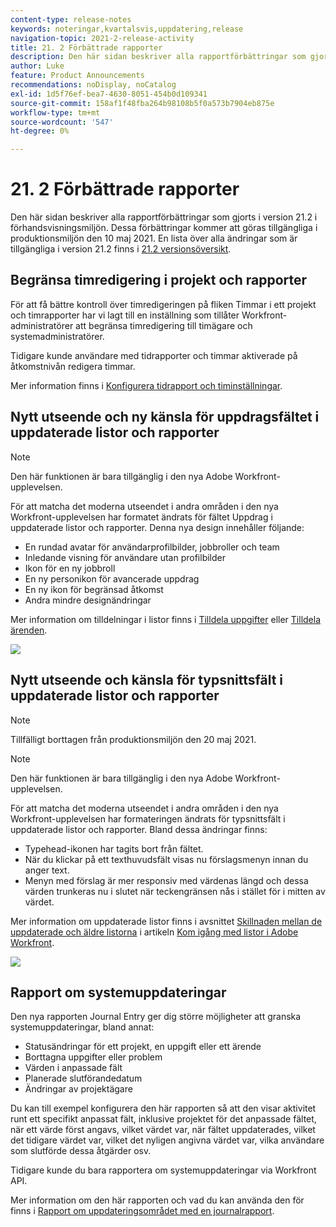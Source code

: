 ```yaml
---
content-type: release-notes
keywords: noteringar,kvartalsvis,uppdatering,release
navigation-topic: 2021-2-release-activity
title: 21. 2 Förbättrade rapporter
description: Den här sidan beskriver alla rapportförbättringar som gjorts i version 21.2 i förhandsvisningsmiljön. Dessa förbättringar kommer att göras tillgängliga i produktionsmiljön den 10 maj 2021. En lista över alla ändringar som är tillgängliga i version 21.2 finns i versionsöversikt 21.2.
author: Luke
feature: Product Announcements
recommendations: noDisplay, noCatalog
exl-id: 1d5f76ef-bea7-4630-8051-454b0d109341
source-git-commit: 158af1f48fba264b98108b5f0a573b7904eb875e
workflow-type: tm+mt
source-wordcount: '547'
ht-degree: 0%

---
```


# 21. 2 Förbättrade rapporter

Den här sidan beskriver alla rapportförbättringar som gjorts i version 21.2 i förhandsvisningsmiljön. Dessa förbättringar kommer att göras tillgängliga i produktionsmiljön den 10 maj 2021. En lista över alla ändringar som är tillgängliga i version 21.2 finns i [21.2 versionsöversikt](../../../product-announcements/product-releases/21.2-release-activity/21-2-release-overview.md).

## Begränsa timredigering i projekt och rapporter

För att få bättre kontroll över timredigeringen på fliken Timmar i ett projekt och timrapporter har vi lagt till en inställning som tillåter Workfront-administratörer att begränsa timredigering till timägare och systemadministratörer.

Tidigare kunde användare med tidrapporter och timmar aktiverade på åtkomstnivån redigera timmar.

Mer information finns i [Konfigurera tidrapport och timinställningar](../../../administration-and-setup/set-up-workfront/configure-timesheets-schedules/timesheet-and-hour-preferences.md).

## Nytt utseende och ny känsla för uppdragsfältet i uppdaterade listor och rapporter

>[!NOTE]
>
>Den här funktionen är bara tillgänglig i den nya Adobe Workfront-upplevelsen.

För att matcha det moderna utseendet i andra områden i den nya Workfront-upplevelsen har formatet ändrats för fältet Uppdrag i uppdaterade listor och rapporter. Denna nya design innehåller följande:

* En rundad avatar för användarprofilbilder, jobbroller och team
* Inledande visning för användare utan profilbilder
* Ikon för en ny jobbroll
* En ny personikon för avancerade uppdrag
* En ny ikon för begränsad åtkomst
* Andra mindre designändringar

Mer information om tilldelningar i listor finns i [Tilldela uppgifter](../../../manage-work/tasks/assign-tasks/assign-tasks.md) eller [Tilldela ärenden](../../../manage-work/issues/manage-issues/assign-issues.md).

![](assets/assignments-updates-350x193.png)

## Nytt utseende och känsla för typsnittsfält i uppdaterade listor och rapporter

>[!NOTE]
>
>Tillfälligt borttagen från produktionsmiljön den 20 maj 2021.

>[!NOTE]
>
>Den här funktionen är bara tillgänglig i den nya Adobe Workfront-upplevelsen.

För att matcha det moderna utseendet i andra områden i den nya Workfront-upplevelsen har formateringen ändrats för typsnittsfält i uppdaterade listor och rapporter. Bland dessa ändringar finns:

* Typehead-ikonen har tagits bort från fältet.
* När du klickar på ett texthuvudsfält visas nu förslagsmenyn innan du anger text.
* Menyn med förslag är mer responsiv med värdenas längd och dessa värden trunkeras nu i slutet när teckengränsen nås i stället för i mitten av värdet.

Mer information om uppdaterade listor finns i avsnittet [Skillnaden mellan de uppdaterade och äldre listorna](../../../workfront-basics/navigate-workfront/use-lists/view-items-in-a-list.md#updated) i artikeln [Kom igång med listor i Adobe Workfront](../../../workfront-basics/navigate-workfront/use-lists/view-items-in-a-list.md).

![](assets/typeahead-updates-350x336.png)

## Rapport om systemuppdateringar

Den nya rapporten Journal Entry ger dig större möjligheter att granska systemuppdateringar, bland annat:

* Statusändringar för ett projekt, en uppgift eller ett ärende
* Borttagna uppgifter eller problem
* Värden i anpassade fält
* Planerade slutförandedatum
* Ändringar av projektägare

Du kan till exempel konfigurera den här rapporten så att den visar aktivitet runt ett specifikt anpassat fält, inklusive projektet för det anpassade fältet, när ett värde först angavs, vilket värdet var, när fältet uppdaterades, vilket det tidigare värdet var, vilket det nyligen angivna värdet var, vilka användare som slutförde dessa åtgärder osv.

Tidigare kunde du bara rapportera om systemuppdateringar via Workfront API.

Mer information om den här rapporten och vad du kan använda den för finns i [Rapport om uppdateringsområdet med en journalrapport](../../../reports-and-dashboards/reports/creating-and-managing-reports/create-journal-entry-report.md).

